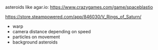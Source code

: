 asteroids like agar.io:
    https://www.crazygames.com/game/spaceblastio



https://store.steampowered.com/app/846030/V_Rings_of_Saturn/
* warp
* camera distance depending on speed
* particles on movement
* background asteroids